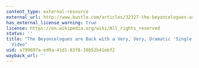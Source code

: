 ```yaml
---
content_type: external-resource
external_url: http://www.bustle.com/articles/32327-the-beyoncelogues-are-back-with-a-very-very-dramatic-single-ladies-video?utm_source=FBTraffic&utm_medium=fijifrost&utm_campaign=CMfacebook
has_external_license_warning: true
license: https://en.wikipedia.org/wiki/All_rights_reserved
status: ''
title: "The Beyoncelogues are Back with a Very, Very, Dramatic 'Single Ladies'\u2014\
  Video"
uid: a799697a-ed9a-41d1-83f8-38b52b41ebf2
wayback_url: ''
---
```

